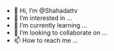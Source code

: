 - 👋 Hi, I’m @Shahadattv
- 👀 I’m interested in ...
- 🌱 I’m currently learning ...
- 💞️ I’m looking to collaborate on ...
- 📫 How to reach me ...

<!---
Shahadattv/Shahadattv is a ✨ special ✨ repository because its `README.md` (this file) appears on your GitHub profile.
You can click the Preview link to take a look at your changes.
--->
